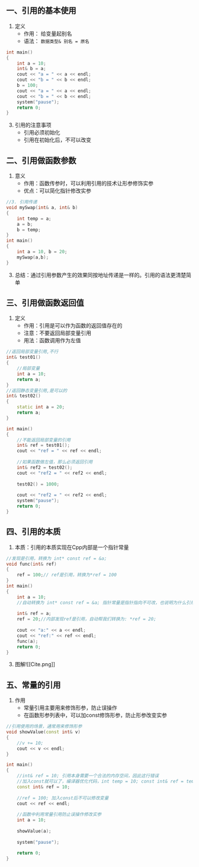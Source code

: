 ## 一、引用的基本使用
1. 定义
	+ 作用： 给变量起别名 
	+ 语法： `数据类型& 别名 = 原名`
```cpp
int main() 
{ 
	int a = 10; 
	int& b = a; 
	cout << "a = " << a << endl; 
	cout << "b = " << b << endl; 
	b = 100; 
	cout << "a = " << a << endl; 
	cout << "b = " << b << endl; 
	system("pause"); 
	return 0; 
}
```

3. 引用的注意事项
	+ 引用必须初始化 
	+ 引用在初始化后，不可以改变

## 二、引用做函数参数
1. 意义
	+ 作用：函数传参时，可以利用引用的技术让形参修饰实参 
	+ 优点：可以简化指针修改实参
```cpp
//3. 引用传递 
void mySwap(int& a, int& b) 
{ 
	int temp = a; 
	a = b; 
	b = temp; 
}
int main()
{
	int a = 10, b = 20;
	mySwap(a,b);
}
```

3. 总结：通过引用参数产生的效果同按地址传递是一样的。引用的语法更清楚简单

## 三、引用做函数返回值
1. 定义
	+ 作用：引用是可以作为函数的返回值存在的 
	+ 注意：不要返回局部变量引用 
	+ 用法：函数调用作为左值
```cpp
//返回局部变量引用,不行
int& test01() 
{ 
	//局部变量 
	int a = 10; 
	return a; 
} 
//返回静态变量引用,是可以的
int& test02() 
{ 
	static int a = 20; 
	return a; 
} 

int main() 
{ 
	//不能返回局部变量的引用 
	int& ref = test01();
	cout << "ref = " << ref << endl; 
	
	//如果函数做左值，那么必须返回引用 
	int& ref2 = test02(); 
	cout << "ref2 = " << ref2 << endl;
	
	test02() = 1000; 
	
	cout << "ref2 = " << ref2 << endl;
	system("pause"); 
	return 0; 
}
```

## 四、引用的本质
1. 本质：引用的本质实现在Cpp内部是一个指针常量
```Cpp
//发现是引用，转换为 int* const ref = &a; 
void func(int& ref)
{ 
	ref = 100;// ref是引用，转换为*ref = 100 
} 
int main()
{ 
	int a = 10; 
	//自动转换为 int* const ref = &a; 指针常量是指针指向不可改，也说明为什么引用不可更改 
	
	int& ref = a; 
	ref = 20;//内部发现ref是引用，自动帮我们转换为: *ref = 20; 
	
	cout << "a:" << a << endl; 
	cout << "ref:" << ref << endl; 
	func(a); 
	return 0; 
}
```
3. 图解![[Cite.png]]

## 五、常量的引用
1. 作用
	+ 常量引用主要用来修饰形参，防止误操作 
	+ 在函数形参列表中，可以加const修饰形参，防止形参改变实参
```Cpp
//引用使用的场景，通常用来修饰形参 
void showValue(const int& v) 
{ 
	//v += 10; 
	cout << v << endl; 
} 

int main() 
{ 
	//int& ref = 10; 引用本身需要一个合法的内存空间，因此这行错误 
	//加入const就可以了，编译器优化代码，int temp = 10; const int& ref = temp; 
	const int& ref = 10; 
	
	//ref = 100; 加入const后不可以修改变量 
	cout << ref << endl; 
	
	//函数中利用常量引用防止误操作修改实参 
	int a = 10;
	
	showValue(a); 
	
	system("pause");
	
	return 0; 
}
```